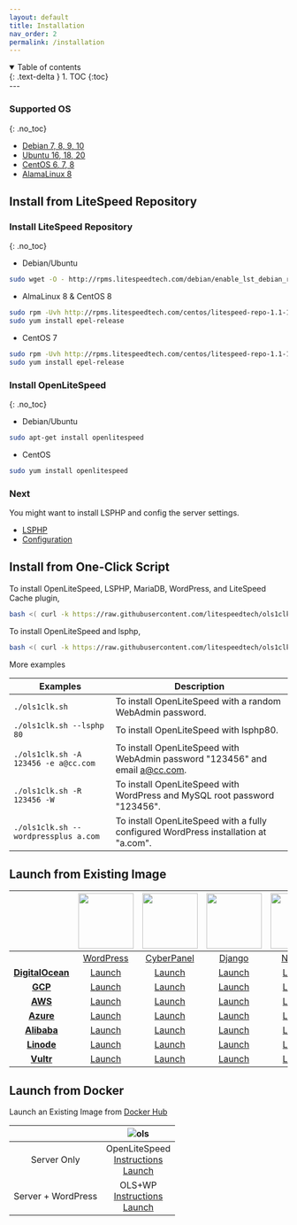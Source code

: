 ```yaml
---
layout: default
title: Installation
nav_order: 2
permalink: /installation
---
```

<details open markdown="block">
  <summary>
    Table of contents
  </summary>
  {: .text-delta }
1. TOC
{:toc}

</details>
---

### Supported OS 
{: .no_toc}
- [Debian 7, 8, 9, 10](https://www.debian.org/distrib/)
- [Ubuntu 16, 18, 20](https://www.ubuntu.com/download)
- [CentOS 6, 7, 8](https://www.centos.org/download/)
- [AlamaLinux 8](https://mirrors.almalinux.org/isos.html)


## Install from LiteSpeed Repository

### Install LiteSpeed Repository
{: .no_toc}

- Debian/Ubuntu
```bash
sudo wget -O - http://rpms.litespeedtech.com/debian/enable_lst_debian_repo.sh | sudo bash
```
- AlmaLinux 8 & CentOS 8
```bash
sudo rpm -Uvh http://rpms.litespeedtech.com/centos/litespeed-repo-1.1-1.el8.noarch.rpm
sudo yum install epel-release
```
- CentOS 7
```bash
sudo rpm -Uvh http://rpms.litespeedtech.com/centos/litespeed-repo-1.1-1.el7.noarch.rpm
sudo yum install epel-release
```

### Install OpenLiteSpeed
{: .no_toc}

- Debian/Ubuntu
```bash
sudo apt-get install openlitespeed
```
- CentOS
```bash
sudo yum install openlitespeed
```

### Next
You might want to install LSPHP and config the server settings. 
- [LSPHP](/php)
- [Configuration](/configuration)

## Install from One-Click Script

To install OpenLiteSpeed, LSPHP, MariaDB, WordPress, and LiteSpeed Cache plugin,
```bash
bash <( curl -k https://raw.githubusercontent.com/litespeedtech/ols1clk/master/ols1clk.sh ) -w
```
To install OpenLiteSpeed and lsphp, 
```bash
bash <( curl -k https://raw.githubusercontent.com/litespeedtech/ols1clk/master/ols1clk.sh )
```
More examples

| Examples                             | Description                                                                         |
| ------------------------------------ | ----------------------------------------------------------------------------------- |
| `./ols1clk.sh`                       | To install OpenLiteSpeed with a random WebAdmin password.                           |
| `./ols1clk.sh --lsphp 80`            | To install OpenLiteSpeed with lsphp80.                                              |
| `./ols1clk.sh -A 123456 -e a@cc.com` | To install OpenLiteSpeed with WebAdmin password "123456" and email <a@cc.com>.      |
| `./ols1clk.sh -R 123456 -W`          | To install OpenLiteSpeed with WordPress and MySQL root password "123456".           |
| `./ols1clk.sh --wordpressplus a.com` | To install OpenLiteSpeed with a fully configured WordPress installation at "a.com". |

## Launch from Existing Image

|   |[<img src="/docs/assets/images/Cloud/wp_50.svg" width = "100">](https://docs.litespeedtech.com/cloud/wordpress/)|[<img src="/docs/assets/images/Cloud/cyberpanel_50.svg" width = "100">](https://docs.litespeedtech.com/cloud/cyberpanel/) |[<img src="/docs/assets/images/Cloud/django_50.svg" width = "100">](https://docs.litespeedtech.com/cloud/django/) | [<img src="/docs/assets/images/Cloud/nodejs_50.svg" width = "100">](https://docs.litespeedtech.com/cloud/nodejs/)|[<img src="/docs/assets/images/Cloud/ruby_50.svg" width = "100">](https://docs.litespeedtech.com/cloud/rails/)|
| :-------------: | :-------------: | :-------------: | :-------------: | :-------------: | :-------------: |
||[WordPress](https://docs.litespeedtech.com/cloud/wordpress/)|[CyberPanel](https://docs.litespeedtech.com/cloud/cyberpanel/)|[Django](https://docs.litespeedtech.com/cloud/django/)|[NodeJS](https://docs.litespeedtech.com/cloud/nodejs/)|[Rails](https://docs.litespeedtech.com/cloud/rails/)|
| [**DigitalOcean**](https://marketplace.digitalocean.com/category/blogs-and-forums)  | [Launch](https://cloud.digitalocean.com/droplets/new?image=litespeedtechnol-openlitespeedwor-18-04&utm_source=openlitespeed&utm_campaign=openlitespeed-wp)  | [Launch](https://cloud.digitalocean.com/droplets/new?image=cyberpanel-18-04&utm_source=cyberpanel&utm_campaign=cyberpanel) | [Launch](https://cloud.digitalocean.com/droplets/new?image=openlitespeed-django-18-04&utm_source=openlitespeed&utm_campaign=openlitespeed-django) | [Launch](https://cloud.digitalocean.com/droplets/new?image=openlitespeed-node-18-04&utm_source=openlitespeed&utm_campaign=openlitespeed-node) | [Launch](https://cloud.digitalocean.com/droplets/new?image=litespeedtechnol-openlitespeedrai-20-04&utm_source=openlitespeed&utm_campaign=openlitespeed-rails) |
|[**GCP**](https://console.cloud.google.com/marketplace/browse?q=litespeed)|[Launch](https://console.cloud.google.com/marketplace/details/gc-image-pub/openlitespeed-wordpress)| [Launch](https://console.cloud.google.com/marketplace/details/gc-image-pub/cyberpanel) | [Launch](https://console.cloud.google.com/marketplace/details/gc-image-pub/openlitespeed-django) | [Launch](https://console.cloud.google.com/marketplace/details/gc-image-pub/openlitespeed-nodejs) |[Launch](https://console.cloud.google.com/marketplace/details/gc-image-pub/openlitespeed-rails)|
|[**AWS**](https://aws.amazon.com/marketplace/search/results?x=0&y=0&searchTerms=litespeed)|[Launch](https://aws.amazon.com/marketplace/pp/B07KSC2QQN)|[Launch](https://aws.amazon.com/marketplace/pp/B07MPZQ4PS)|[Launch](https://aws.amazon.com/marketplace/pp/B07MZ6VVRD)|[Launch](https://aws.amazon.com/marketplace/pp/B07MZ393TM)|[Launch](http://aws.amazon.com/marketplace/pp/B08JVDJQ1L)|
|[**Azure**](https://azuremarketplace.microsoft.com/en-us/marketplace/apps?search=litespeed)|[Launch](https://azuremarketplace.microsoft.com/en-us/marketplace/apps/litespeedtechnologies.openlitespeed-wordpress)|[Launch](https://azuremarketplace.microsoft.com/en-us/marketplace/apps/litespeedtechnologies.cyberpanel)|[Launch](https://azuremarketplace.microsoft.com/en-us/marketplace/apps/litespeedtechnologies.openlitespeed-django)|[Launch](https://azuremarketplace.microsoft.com/en-us/marketplace/apps/litespeedtechnologies.openlitespeed-nodejs)|[Launch](https://azuremarketplace.microsoft.com/en-us/marketplace/apps/litespeedtechnologies.openlitespeed-rails)|
|[**Alibaba**](https://marketplace.alibabacloud.com/)|[Launch](https://marketplace.alibabacloud.com/products/56720001/OpenLiteSpeed_WordPress_em_-sgcmjj00024846.html)|[Launch](https://marketplace.alibabacloud.com/products/56720001/sgcmjj00024863.html)|[Launch](https://marketplace.alibabacloud.com/products/56720001/OpenLiteSpeed_Django-sgcmjj00024874.html)|[Launch](https://marketplace.alibabacloud.com/products/56720001/sgcmjj00024862.html)|[Launch](https://marketplace.alibabacloud.com/products/56720001/sgcmjj00024972.html)|
|[**Linode**](https://www.linode.com/marketplace/apps/?sq=litespeed)|[Launch](https://www.linode.com/marketplace/apps/litespeed-technologies/openlitespeed-wordpress/)|[Launch](https://www.linode.com/marketplace/apps/litespeed-technologies/cyberpanel/)|[Launch](https://cloud.linode.com/stackscripts/458602)|[Launch](https://cloud.linode.com/stackscripts/458633)|[Launch](https://cloud.linode.com/stackscripts/641872)|
|[**Vultr**](https://www.vultr.com/marketplace/)|[Launch](https://www.vultr.com/marketplace/apps/openlitespeed-wordpress)|[Launch](https://www.vultr.com/marketplace/apps/cyberpanel)|[Launch](https://www.vultr.com/marketplace/apps/openlitespeed-django)|[Launch](https://www.vultr.com/marketplace/apps/openlitespeed-nodejs)|[Launch](https://www.vultr.com/marketplace/apps/openlitespeed-rails)|


## Launch from Docker

Launch an Existing Image from [Docker Hub](https://hub.docker.com/search?q=litespeedtech&type=image)

||![ols](/docs/assets/images/Cloud/docker-ols-logo_160x160.png)|
| :-------------: | :-------------: |
|Server Only|OpenLiteSpeed<br>[Instructions](https://docs.litespeedtech.com/cloud/docker/openlitespeed/)<br>[Launch](https://hub.docker.com/repository/docker/litespeedtech/openlitespeed)|
|Server + WordPress|OLS+WP<br>[Instructions](https://docs.litespeedtech.com/cloud/docker/ols%2Bwordpress/)<br>[Launch](https://hub.docker.com/repository/docker/litespeedtech/openlitespeed)|